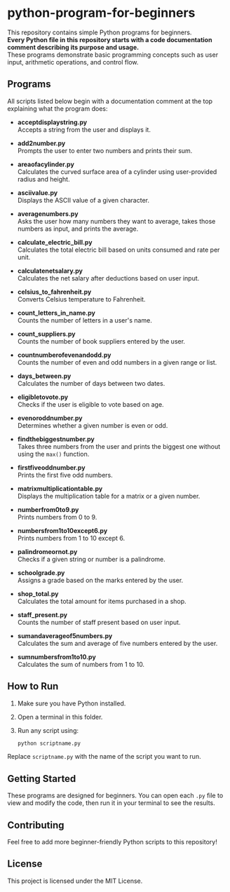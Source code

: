 ﻿# python-program-for-beginners

This repository contains simple Python programs for beginners.  
**Every Python file in this repository starts with a code documentation comment describing its purpose and usage.**  
These programs demonstrate basic programming concepts such as user input, arithmetic operations, and control flow.

## Programs

All scripts listed below begin with a documentation comment at the top explaining what the program does:

- **acceptdisplaystring.py**  
  Accepts a string from the user and displays it.

- **add2number.py**  
  Prompts the user to enter two numbers and prints their sum.

- **areaofacylinder.py**  
  Calculates the curved surface area of a cylinder using user-provided radius and height.

- **asciivalue.py**  
  Displays the ASCII value of a given character.

- **averagenumbers.py**  
  Asks the user how many numbers they want to average, takes those numbers as input, and prints the average.

- **calculate_electric_bill.py**  
  Calculates the total electric bill based on units consumed and rate per unit.

- **calculatenetsalary.py**  
  Calculates the net salary after deductions based on user input.

- **celsius_to_fahrenheit.py**  
  Converts Celsius temperature to Fahrenheit.

- **count_letters_in_name.py**  
  Counts the number of letters in a user's name.

- **count_suppliers.py**  
  Counts the number of book suppliers entered by the user.

- **countnumberofevenandodd.py**  
  Counts the number of even and odd numbers in a given range or list.

- **days_between.py**  
  Calculates the number of days between two dates.

- **eligibletovote.py**  
  Checks if the user is eligible to vote based on age.

- **evenoroddnumber.py**  
  Determines whether a given number is even or odd.

- **findthebiggestnumber.py**  
  Takes three numbers from the user and prints the biggest one without using the `max()` function.

- **firstfiveoddnumber.py**  
  Prints the first five odd numbers.

- **matrixmultiplicationtable.py**  
  Displays the multiplication table for a matrix or a given number.

- **numberfrom0to9.py**  
  Prints numbers from 0 to 9.

- **numbersfrom1to10except6.py**  
  Prints numbers from 1 to 10 except 6.

- **palindromeornot.py**  
  Checks if a given string or number is a palindrome.

- **schoolgrade.py**  
  Assigns a grade based on the marks entered by the user.

- **shop_total.py**  
  Calculates the total amount for items purchased in a shop.

- **staff_present.py**  
  Counts the number of staff present based on user input.

- **sumandaverageof5numbers.py**  
  Calculates the sum and average of five numbers entered by the user.

- **sumnumbersfrom1to10.py**  
  Calculates the sum of numbers from 1 to 10.

## How to Run

1. Make sure you have Python installed.
2. Open a terminal in this folder.
3. Run any script using:

    ```sh
    python scriptname.py
    ```

Replace `scriptname.py` with the name of the script you want to run.

## Getting Started

These programs are designed for beginners. You can open each `.py` file to view and modify the code, then run it in your terminal to see the results.

## Contributing

Feel free to add more beginner-friendly Python scripts to this repository!

## License

This project is licensed under the MIT License.



